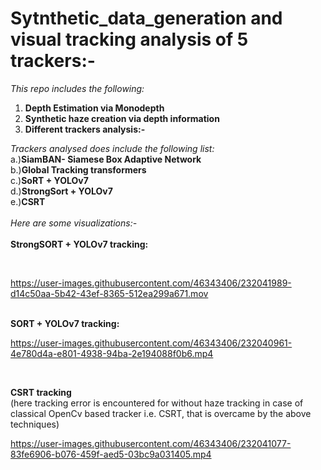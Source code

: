 # Sytnthetic_data_generation and visual tracking analysis of 5 trackers:-

<i>This repo includes the following:</i><br/>
1. <b>Depth Estimation via Monodepth</b><br/>
2. <b>Synthetic haze creation via depth information</b><br/>
3. <b>Different trackers analysis:-</b><br/>

<i>Trackers analysed does include the following list:</i><br/>
a.)<b>SiamBAN- Siamese Box Adaptive Network</b><br/>
b.)<b>Global Tracking transformers</b><br/>
c.)<b>SoRT + YOLOv7</b><br/>
d.)<b>StrongSort + YOLOv7</b><br/>
e.)<b>CSRT</b><br/>
<br/>
<i>Here are some visualizations:-</i><br/>
<br/>
<b>StrongSORT + YOLOv7 tracking:</b><br/>


<br/>

https://user-images.githubusercontent.com/46343406/232041989-d14c50aa-5b42-43ef-8365-512ea299a671.mov






<br/>
<b>SORT + YOLOv7 tracking:</b><br/>

https://user-images.githubusercontent.com/46343406/232040961-4e780d4a-e801-4938-94ba-2e194088f0b6.mp4

<br/>

<b>CSRT tracking</b><br/>(here tracking error is encountered for without haze tracking in case of classical OpenCv based tracker i.e. CSRT, that is overcame by the above techniques)<br/>


https://user-images.githubusercontent.com/46343406/232041077-83fe6906-b076-459f-aed5-03bc9a031405.mp4


